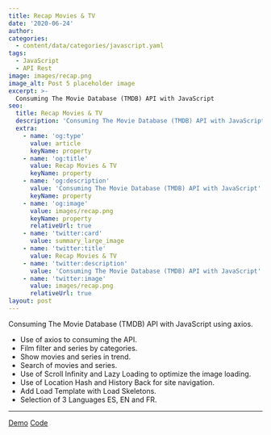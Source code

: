 ```yaml
---
title: Recap Movies & TV
date: '2020-06-24'
author: 
categories:
  - content/data/categories/javascript.yaml
tags:
  - JavaScript
  - API Rest
image: images/recap.png
image_alt: Post 5 placeholder image
excerpt: >-
  Consuming The Movie Database (TMDB) API with JavaScript
seo:
  title: Recap Movies & TV
  description: 'Consuming The Movie Database (TMDB) API with JavaScript'
  extra:
    - name: 'og:type'
      value: article
      keyName: property
    - name: 'og:title'
      value: Recap Movies & TV
      keyName: property
    - name: 'og:description'
      value: 'Consuming The Movie Database (TMDB) API with JavaScript'
      keyName: property
    - name: 'og:image'
      value: images/recap.png
      keyName: property
      relativeUrl: true
    - name: 'twitter:card'
      value: summary_large_image
    - name: 'twitter:title'
      value: Recap Movies & TV
    - name: 'twitter:description'
      value: 'Consuming The Movie Database (TMDB) API with JavaScript'
    - name: 'twitter:image'
      value: images/recap.png
      relativeUrl: true
layout: post
---
```


Consuming The Movie Database (TMDB) API with JavaScript using axios.

- Use of axios to consuming the API.
- Film filter and series by categories.
- Show movies and series in trend.
- Search of movies and series.
- Use of Scroll Infinity and Lazy Loading to optimize the image loading.
- Use of Location Hash and History Back for site navigation.
- Add Load Template with Load Skeletons.
- Selection of 3 Languages ES, EN and FR.

<hr>
<div class="section__actions btn-group">
<a href="https://christopherdavideh.github.io/RecapMovies/" target="_blank" rel="noopener" class="btn btn--recap">Demo</a>
<a href="https://github.com/christopherdavideh/RecapMovies" target="_blank" rel="noopener" class="btn btn--github">Code</a>
</div>